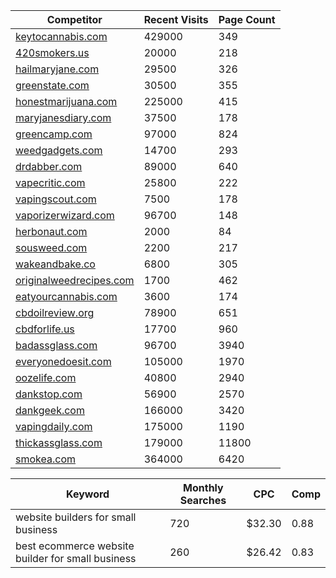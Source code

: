 | Competitor                         | Recent Visits | Page Count |
| ---------------------------------- | ------------- | -----------|
| <a target="_blank" href="https://keytocannabis.com">keytocannabis.com</a>|429000|349| 
| <a target="_blank" href="https://420smokers.us">420smokers.us</a>|20000|218| 
| <a target="_blank" href="https://hailmaryjane.com">hailmaryjane.com</a>|29500|326| 
| <a target="_blank" href="https://greenstate.com">greenstate.com</a>|30500|355| 
| <a target="_blank" href="https://honestmarijuana.com">honestmarijuana.com</a>|225000|415| 
| <a target="_blank" href="https://maryjanesdiary.com">maryjanesdiary.com</a>|37500|178| 
| <a target="_blank" href="https://greencamp.com">greencamp.com</a>|97000|824| 
| <a target="_blank" href="https://weedgadgets.com">weedgadgets.com</a>|14700|293| 
| <a target="_blank" href="https://drdabber.com">drdabber.com</a>|89000|640| 
| <a target="_blank" href="https://vapecritic.com">vapecritic.com</a>|25800|222| 
| <a target="_blank" href="https://vapingscout.com">vapingscout.com</a>|7500|178| 
| <a target="_blank" href="https://vaporizerwizard.com">vaporizerwizard.com</a>|96700|148| 
| <a target="_blank" href="https://herbonaut.com">herbonaut.com</a>|2000|84| 
| <a target="_blank" href="https://sousweed.com">sousweed.com</a>|2200|217| 
| <a target="_blank" href="https://wakeandbake.co">wakeandbake.co</a>|6800|305| 
| <a target="_blank" href="https://originalweedrecipes.com">originalweedrecipes.com</a>|1700|462| 
| <a target="_blank" href="https://eatyourcannabis.com">eatyourcannabis.com</a>|3600|174| 
| <a target="_blank" href="https://cbdoilreview.org">cbdoilreview.org</a>|78900|651| 
| <a target="_blank" href="https://cbdforlife.us">cbdforlife.us</a>|17700|960|
| <a target="_blank" href="https://badassglass.com">badassglass.com</a>|96700|3940|
| <a target="_blank" href="https://everyonedoesit.com">everyonedoesit.com</a>|105000|1970|
| <a target="_blank" href="https://oozelife.com">oozelife.com</a>|40800|2940|
| <a target="_blank" href="https://dankstop.com">dankstop.com</a>|56900|2570|
| <a target="_blank" href="https://dankgeek.com">dankgeek.com</a>|166000|3420|
| <a target="_blank" href="https://vapingdaily.com">vapingdaily.com</a>|175000|1190|
| <a target="_blank" href="https://thickassglass.com">thickassglass.com</a>|179000|11800|
| <a target="_blank" href="https://smokea.com">smokea.com</a>|364000|6420|


| Keyword                                                                  | Monthly Searches | CPC | Comp |
|--------------------------------------------------------------------------|------------------|-----| -----|
| website builders for small business                                      | 720 | $32.30 | 0.88  |
| best ecommerce website builder for small business                        | 260 | $26.42 | 0.83 |
